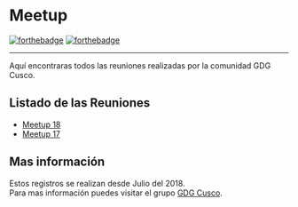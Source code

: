 # Meetup
[![forthebadge](https://forthebadge.com/images/badges/built-by-developers.svg)](https://forthebadge.com) [![forthebadge](https://forthebadge.com/images/badges/makes-people-smile.svg)](https://forthebadge.com) 
______
Aquí encontraras todos las reuniones realizadas por la comunidad GDG Cusco.

## Listado de las Reuniones
 - [Meetup 18](https://github.com/GDG-Cusco/Meettup/tree/master/Meetup-18)
 - [Meetup 17](https://github.com/GDG-Cusco/Meettup/tree/master/Meetup-17)

## Mas información
Estos registros se realizan desde Julio del 2018. </br>
Para mas información puedes visitar el grupo [GDG Cusco](https://www.facebook.com/gdgcusco).
